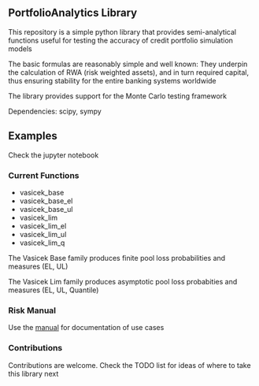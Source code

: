 ## PortfolioAnalytics Library 

This repository is a simple python library that provides semi-analytical functions useful for testing the accuracy of credit portfolio simulation models

The basic formulas are reasonably simple and well known: They underpin the calculation of RWA (risk weighted assets), and in turn required capital, thus ensuring stability for the entire banking systems worldwide

The library provides support for the Monte Carlo testing framework

Dependencies: scipy, sympy

## Examples
Check the jupyter notebook

### Current Functions

* vasicek_base
* vasicek_base_el
* vasicek_base_ul
* vasicek_lim
* vasicek_lim_el
* vasicek_lim_ul
* vasicek_lim_q

The Vasicek Base family produces finite pool loss probabilities and measures (EL, UL)

The Vasicek Lim family produces asymptotic pool loss probabities and measures (EL, UL, Quantile)

### Risk Manual
Use the [manual](https://www.openriskmanual.org/Main_Page) for documentation of use cases

### Contributions
Contributions are welcome. Check the TODO list for ideas of where to take this library next
